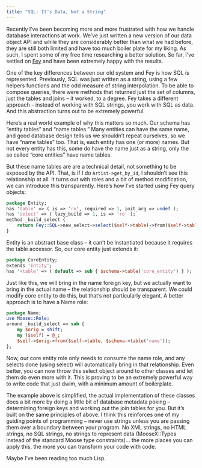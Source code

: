 ```yaml
---
title: "SQL: It's Data, Not a String"
---
```


Recently I’ve been becoming more and more frustrated with how we handle database
interactions at work. We’ve just written a new version of our data object API
and while they are considerably better than what we had before, they are still
both limited and have too much boiler plate for my liking. As such, I spent some
of my free time researching a better solution. So far, I’ve settled on
[Fey](http://search.cpan.org/~drolsky/Fey/) and have been extremely happy with
the results.

One of the key differences between our old system and Fey is how SQL is
represented. Previously, SQL was just written as a string, using a few helpers
functions and the odd measure of string interpolation. To be able to compose
queries, there were methods that returned just the set of columns, just the
tables and joins – it worked, to a degree. Fey takes a different approach –
instead of working with SQL strings, you work with SQL as data. And this
abstraction turns out to be extremely powerful.

Here’s a real world example of why this matters so much. Our schema has “entity
tables” and “name tables.” Many entities can have the same name, and good
database design tells us we shouldn’t repeat ourselves, so we have “name tables”
too. That is, each entity has one (or more) names. But not every entity has
this, some do have the name just as a string, only the so called “core entities”
have name tables.

But these name tables are are a technical detail, not something to be exposed by
the API. That, is if I do `Artist->get_by_id`, I shouldn’t see this relationship
at all. It turns out with roles and a bit of method modification, we can
introduce this transparently. Here’s how I’ve started using Fey query objects:

```perl
package Entity;
has 'table' => ( is => 'ro', required => 1, init_arg => undef );
has 'select' => ( lazy_build => 1, is => 'ro' );
method _build_select {
    return Fey::SQL->new_select->select($self->table)->from($self->table);
}
```

Entity is an abstract base class – it can’t be instantiated because it requires
the table accessor. So, our core entity just extends it:

```perl
package CoreEntity;
extends 'Entity';
has '+table' => ( default => sub { $schema->table('core_entity') } );
```

Just like this, we will bring in the name foreign key, but we actually want to
bring in the actual name – the relationship should be transparent. We could
modify core entity to do this, but that’s not particularly elegant. A better
approach is to have a Name role:

```perl
package Name;
use Moose::Role;
around _build_select => sub {
    my $orig = shift;
    my ($self) = @_;
    $self->$orig->from($self->table, $schema->table('name'));
};
```

Now, our core entity role only needs to consume the name role, and any selects
done (using select) will automatically bring in that relationship. Even better,
you can now throw this select object around to other classes and let them do
even more with it. This is proving to be an extremely powerful way to write code
that just dwim, with a minimum amount of boilerplate.

The example above is simplified, the actual implementation of these classes does
a bit more by doing a little bit of database metadata poking – determining
foreign keys and working out the join tables for you. But it’s built on the same
principles of above. I think this reinforces one of my guiding points of
programming – never use strings unless you are passing them over a boundary
between your program. No XML strings, no HTML strings, no SQL strings, no
strings to represent data (MooseX::Types instead of the standard Moose type
constraints)… the more places you can apply this, the more you can transform
your code with code.

Maybe I’ve been reading too much Lisp.
